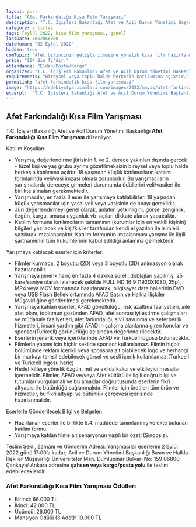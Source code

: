 ```yaml
---
layout: post
title: "Afet Farkındalığı Kısa Film Yarışması"
description: "T.C. İçişleri Bakanlığı Afet ve Acil Durum Yönetimi Başkanlığı 'Afet Farkındalığı Kısa Film Yarışması' düzenliyor."
category: articles
tags: [eylül 2022, kısa film yarışması, genel]
lastDate: 1662066000
dateHuman: "02 Eylül 2022"
hidden: true
comTopic: "Afet bilincinin geliştirilmesine yönelik kısa film hazırlanması"
price: "104 Bin TL'dir."
attendance: "Elden/Posta/Kargo"
organizer: "T.C. İçişleri Bakanlığı Afet ve Acil Durum Yönetimi Başkanlığı"
requirements: "Bireysel veya toplu halde herkesin katılımına açıktır."
permalink: "afet-farkindalik-kisa-film-yarismasi"
image: "https://edebiyatyarismalari.com/images/2022/mayis/afet-farkindalik-kisa-film-yarismasi.jpg"
excerpt:  "T.C. İçişleri Bakanlığı Afet ve Acil Durum Yönetimi Başkanlığı <strong> Afet Farkındalığı Kısa Film Yarışması </strong> düzenliyor."
---
```


## Afet Farkındalığı Kısa Film Yarışması
T.C. İçişleri Bakanlığı Afet ve Acil Durum Yönetimi Başkanlığı **Afet Farkındalığı Kısa Film Yarışması** düzenliyor.

Katılım Koşulları:
- Yarışma, değerlendirme jürisinin 1. ve 2. derece yakınları dışında gerçek - tüzel kişi ve yaş grubu ayrımı gözetilmeksizin bireysel veya toplu halde herkesin katılımına açıktır. 18 yaşından küçük katılımcıların katılım formlarında veli/vasi imzası olması zorunludur. Bu yarışmacıların yarışmalarda dereceye girmeleri durumunda ödüllerini
veli/vasileri ile birlikte almaları gerekmektedir. 
- Yarışmacılar, en fazla 3 eser ile yarışmaya katılabilirler. 18 yaşından küçük yarışmacılar için yasal veli veya vasisinin de onayı gereklidir.
- Jüri değerlendirmeyi genel olarak, anlatım yetkinliğini, görsel zenginlik, özgün, kurgu, amaca uygunluk vb. açıları dikkate alarak yapacaktır.
- Katılım formuna katılımcıların tamamının (kurumlar için en yetkili kişinin) bilgileri yazılacak ve kişi/kişiler tarafından kendi el yazıları ile isimleri yazılarak imzalanacaktır. Katılım formunun imzalanması yarışma ile ilgili şartnamenin tüm hükümlerinin kabul edildiği anlamına gelmektedir.

Yarışmaya katılacak eserler için kriterler:
- Filmler kurmaca, 2 boyutlu (2D) veya 3 boyutlu (3D) animasyon olarak hazırlanabilir.
- Yarışmaya jenerik hariç en fazla 4 dakika süreli, dublajları yapılmış, 25 kare/saniye olarak izlenecek şekilde FULL HD 16:9 (1920X1080, 25p), MP4 veya MOV formatında hazırlanarak, bilgisayar data hallerinin DVD veya USB Flash Bellek ortamında AFAD Basın ve Halkla İlişkiler Müşavirliğine gönderilmesi gerekmektedir.
- Yarışmaya katılan eserler, AFAD gönüllülüğü, risk azaltma faaliyetleri, aile afet planı, toplumun gözünden AFAD, afet sonrası iyileştirme çalışmaları ve müdahale faaliyetleri, afet farkındalığı, sivil savunma ve seferberlik hizmetleri, insani yardım gibi AFAD’ın çalışma alanlarına giren konular ve sponsor(Turkcell) görünürlüğü açısından
değerlendirilecektir.
- Eserlerin jenerik veya içeriklerinde AFAD ve Turkcell logosu bulunacaktır.
- Filmlerin yapımı için hiçbir şekilde sponsor kullanılamaz. Filmin hiçbir bölümünde reklam içerikli veya sponsora ait olabilecek logo ve herhangi bir markayı temsil edebilecek görsel ve sesli içerik kullanılamaz.(Turkcell ve Turkcell logosu hariç)
- Hedef kitleye yönelik özgün, net ve akılda kalıcı ve etkileyici mesajlar içermelidir. Filmler, AFAD ve/veya Afet kültürü ile ilgili doğru bilgi ve tutumları vurgulamalı ve bu amaçlar doğrultusunda eserlerin fikri altyapısı ile bütünlüğü sağlanmalıdır. Filmler için üretilen tüm ürün ve hizmetler, bu fikri altyapı ve bütünlük çerçevesi içerisinde hazırlanmalıdır.

Eserlerle Gönderilecek Bilgi ve Belgeler:
- Hazırlanan eserler ile birlikte 5.4. maddede tanımlanmış ve ekte bulunan katılım formu.
- Yarışmaya katılan filme ait senaryonun yazılı bir özeti (Sinopsis).

Teslim Şekli, Zamanı ve Gönderim Adresi:
Yarışmacılar eserlerini 2 Eylül 2022 günü 17:00’a kadar;
Acil ve Durum Yönetimi Başkanlığı
Basın ve Halkla İlişkiler Müşavirliği
Üniversiteler Mah. Dumlupınar Bulvarı No: 159 06800 Çankaya/ Ankara
adresine **şahsen veya kargo/posta yolu** ile teslim edebileceklerdir. 


### Afet Farkındalığı Kısa Film Yarışması Ödülleri
- Birinci: 66.000 TL
- İkinci: 42.000 TL
- Üçüncü: 26.000 TL
- Mansiyon Ödülü (3 Adet): 10.000 TL
